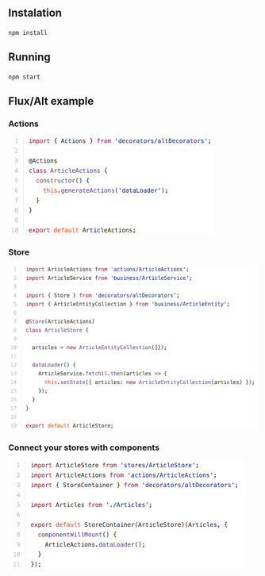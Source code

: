 ## Instalation

`npm install`

## Running

`npm start`

## Flux/Alt example

### Actions

![](./screenshot/action.png)

### Store

![](./screenshot/store.png)

### Connect your stores with components

![](./screenshot/connect.png)
